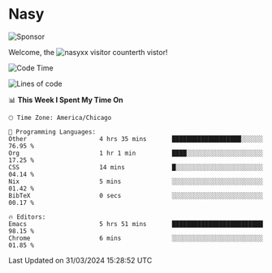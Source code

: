 # Nasy

<!--
<p align="center">
<img height="200" src="https://github-readme-stats.vercel.app/api?username=nasyxx&count_private=true&show_icons=true&theme=dracula&include_all_commits=true"/>
<img height="200" src="https://github-readme-stats.vercel.app/api/top-langs/?username=nasyxx&theme=dracula&hide=html,jupyter+notebook&count_private=true&show_icons=true"/>
</p>

  
----------------
-->

![Sponsor](https://img.shields.io/static/v1.svg?label=Sponsor&message=%E2%9D%A4&logo=GitHub&style=flat&color=pink)
 
Welcome, the ![nasyxx visitor counter](https://count.getloli.com/get/@nasyxx?theme=rule34)th vistor!
 
<!--START_SECTION:waka-->
![Code Time](http://img.shields.io/badge/Code%20Time-4%2C369%20hrs%2014%20mins-blue)

![Lines of code](https://img.shields.io/badge/From%20Hello%20World%20I%27ve%20Written-6.3%20million%20lines%20of%20code-blue)

📊 **This Week I Spent My Time On** 

```text
🕑︎ Time Zone: America/Chicago

💬 Programming Languages: 
Other                    4 hrs 35 mins       ███████████████████░░░░░░   76.95 % 
Org                      1 hr 1 min          ████░░░░░░░░░░░░░░░░░░░░░   17.25 % 
CSS                      14 mins             █░░░░░░░░░░░░░░░░░░░░░░░░   04.14 % 
Nix                      5 mins              ░░░░░░░░░░░░░░░░░░░░░░░░░   01.42 % 
BibTeX                   0 secs              ░░░░░░░░░░░░░░░░░░░░░░░░░   00.17 % 

🔥 Editors: 
Emacs                    5 hrs 51 mins       █████████████████████████   98.15 % 
Chrome                   6 mins              ░░░░░░░░░░░░░░░░░░░░░░░░░   01.85 % 
```


 Last Updated on 31/03/2024 15:28:52 UTC
<!--END_SECTION:waka-->

<!-- ![visitors](https://visitor-badge.laobi.icu/badge?page_id=nasyxx.nasyxx) -->
